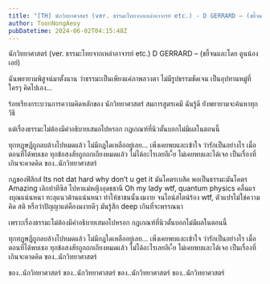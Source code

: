 ```yaml
---
title: "[TH] นักวิทยาศาสตร์ (ver. ธรรมะไทยจากเหล่าอาจารย์ etc.) - D GERRARD – (ขยี้จนและโดย ตูนน้องเอย์)"
author: ToonNongAeoy
pubDatetime: 2024-06-02T04:15:48Z
---
```


นักวิทยาศาสตร์ (ver. ธรรมะไทยจากเหล่าอาจารย์ etc.)
D GERRARD – (ขยี้จนและโดย ตูนน้องเอย์)

ฉันพยายามพิสูจน์มาตั้งนาน ว่าธรรมะเป็นเพียงแค่ภาพลวงตา
ไม่มีรูปธรรมชัดเจน เป็นอุปทานหมู่ที่ใครๆ คิดไปเอง... 

ร้อยเรียงกระบวนการความคิดหลักของ นักวิทยาศาสตร์
สมการสูตรเคมี ฉันรู้ดี ยังพยายามจะค้นหาทุกวิธี 

แต่เรื่องธรรมะไม่ต้องมีคำอธิบายเสมอไปหรอก
กฎเกณฑ์ที่นิวตั้นบอกไม่มีผลในตอนนี้

ทุกทฎษฎีถูกลบล้างไปหมดแล้ว ไม่มีกฎใดเหลืออยู่เลย…
เพิ่งเคยพบและเข้าใจ ว่ารักเป็นอย่างไร เมื่อตอนที่ได้พบเธอ 
ทุกข้อสงสัยถูกถกเถียงหมดแล้ว ไม่ได้อะไรเลยอีเ-ี้ย
ไม่เคยพบและได้เจอ เป็นเรื่องที่เกินจะคาดคิด
ของ..นักวิทยาศาสตร์

กฎของฟิสิกส์ Its not dat hard why don’t u get it
มันโคตรเบสิค พอเป็นธรรมะมันโคตร Amazing
เลิกทำทีซิส ไปหาแม่หญิงอุดธธานี
Oh my lady wtf, quantum physics
คลื่นแรงบุณแน่นหนา ทะลุแนวต้านแน่นหนา
ทำให้ชาชนนั้นงมงาย จนไอน์สไตน์ร้อง wtf,
ตัวแปรไม่ใช่ความคิด สติ หรือว่าปัญญาแต่คืองมงายดีๆ มันรู้สึก deep เกินที่จะพรรณนา

เพราะเรื่องธรรมะไม่ต้องมีคำอธิบายเสมอไปหรอก
กฎเกณฑ์ที่นิวตั้นบอกไม่มีผลในตอนนี้

ทุกทฎษฎีถูกลบล้างไปหมดแล้ว ไม่มีกฎใดเหลืออยู่เลย…
เพิ่งเคยพบและเข้าใจ ว่ารักเป็นอย่างไร เมื่อตอนที่ได้พบเธอ 
ทุกข้อสงสัยถูกถกเถียงหมดแล้ว ไม่ได้อะไรเลยอีเ-ี้ย
ไม่เคยพบและได้เจอ เป็นเรื่องที่เกินจะคาดคิด
ของ..นักวิทยาศาสตร์

ของ..นักวิทยาศาสตร์
ของ..นักวิทยาศาสตร์
ของ..นักวิทยาศาสตร์
ของ..นักวิทยาศาสตร์

